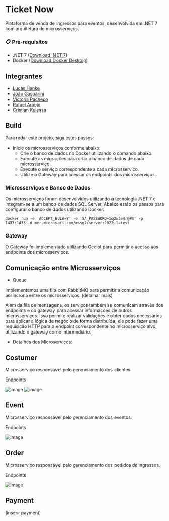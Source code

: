 # Ticket Now
Plataforma de venda de ingressos para eventos, desenvolvida em .NET 7 com arquitetura de microsserviços.

### 📋 Pré-requisitos

* .NET 7 ([Download .NET 7](https://dotnet.microsoft.com/en-us/download/dotnet/7.0))
* Docker ([Download Docker Desktop](https://www.docker.com/products/docker-desktop/))

## Integrantes

- [Lucas Hanke](https://github.com/lucasbagrt)
- [João Gasparini](https://github.com/joaogasparini)
- [Victoria Pacheco](https://github.com/vickypacheco)
- [Rafael Araujo](https://github.com/RafAraujo)
- [Cristian Kulessa](https://github.com/Kulessa)

## Build 

Para rodar este projeto, siga estes passos:

* Inicie os microsserviços conforme abaixo:
  * Crie o banco de dados no Docker utilizando o comando abaixo.
  * Execute as migrações para criar o banco de dados de cada microsserviço.
  * Execute o serviço correspondente a cada microsserviço.
  * Utilize o Gateway para acessar os endpoints dos microsserviços.

### Microsserviços e Banco de Dados

Os microsserviços foram desenvolvidos utilizando a tecnologia .NET 7 e integram-se a um banco de dados SQL Server. Abaixo estão os passos para configurar o banco de dados utilizando Docker:

```docker
docker run -e 'ACCEPT_EULA=Y' -e 'SA_PASSWORD=1q2w3e4r@#$' -p 1433:1433 -d mcr.microsoft.com/mssql/server:2022-latest
```

### Gateway

O Gateway foi implementado utilizando Ocelot para permitir o acesso aos endpoints dos microsserviços.

## Comunicação entre Microsserviços

* Queue

Implementamos uma fila com RabbitMQ para permitir a comunicação assíncrona entre os microsserviços. (detalhar mais)

Além da fila de mensagens, os serviços também se comunicam através dos endpoints e do gateway para acessar informações de outros microsserviços. Isso permite realizar validações e obter dados necessários para aplicar a lógica de negócio de forma distribuída, ele pode fazer uma requisição HTTP para o endpoint correspondente no microsserviço alvo, utilizando o gateway como intermediário.

* Detalhes dos Microserviços:

## Costumer 

Microsserviço responsável pelo gerenciamento dos clientes.

Endpoints

![image](https://github.com/GrupoFiapArqSist/Fiap2NettTC3/assets/143532676/9bd5f6bb-309b-4516-8a61-c41c36385ffc)
![image](https://github.com/GrupoFiapArqSist/Fiap2NettTC3/assets/143532676/87189840-26fe-4a66-ac0e-f2875e505905)

## Event

Microsserviço responsável pelo gerenciamento dos eventos.

Endpoints

![image](https://github.com/GrupoFiapArqSist/Fiap2NettTC3/assets/143532676/5b1be442-deb0-4ead-b985-71c55e9a68f2)

## Order

Microsserviço responsável pelo gerenciamento dos pedidos de ingressos.

Endpoints

![image](https://github.com/GrupoFiapArqSist/Fiap2NettTC3/assets/143532676/d8beacd2-6d44-48b1-9700-b75ab73e995a)

## Payment

(inserir payment)

